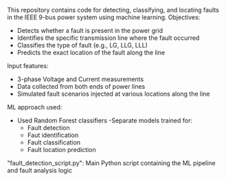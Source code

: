 This repository contains code for detecting, classifying, and locating faults in the IEEE 9-bus power system using machine learning.
Objectives:
- Detects whether a fault is present in the power grid
- Identifies the specific transmission line where the fault occurred
- Classifies the type of fault (e.g., LG, LLG, LLL)
- Predicts the exact location of the fault along the line

Input features:
- 3-phase Voltage and Current measurements
- Data collected from both ends of power lines
- Simulated fault scenarios injected at various locations along the line

ML approach used:
- Used Random Forest classifiers
 -Separate models trained for:
  - Fault detection
  - Faut identification
  - Fault classification
  - Fault location prediction

"fault_detection_script.py": Main Python script containing the ML pipeline and fault analysis logic
